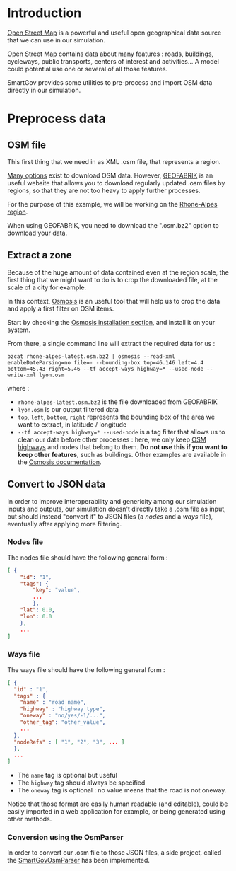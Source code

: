 # Introduction

[Open Street Map](https://wiki.openstreetmap.org/wiki/Main_Page) is a powerful
and useful open geographical data source that we can use in our simulation.

Open Street Map contains data about many features : roads, buildings, cycleways,
public transports, centers of interest and activities... A model could
potential use one or several of all those features.

SmartGov provides some utilities to pre-process and import OSM data directly in
our simulation.

# Preprocess data

## OSM file

This first thing that we need in as XML .osm file, that represents a region.

[Many options](https://wiki.openstreetmap.org/wiki/Downloading_data) exist to
download OSM data. However, [GEOFABRIK](http://download.geofabrik.de/) is an
useful website that allows you to download regularly updated .osm files by
regions, so that they are not too heavy to apply further processes.

For the purpose of this example, we will be working on the [Rhone-Alpes
region](http://download.geofabrik.de/europe/france/rhone-alpes.html).

When using GEOFABRIK, you need to download the ".osm.bz2" option to download
your data.

## Extract a zone

Because of the huge amount of data contained even at the region scale, the
first thing that we might want to do is to crop the downloaded file, at the
scale of a city for example.

In this context, [Osmosis](https://wiki.openstreetmap.org/wiki/Osmosis) is an
useful tool that will help us to crop the data and apply a first filter on OSM
items.

Start by checking the [Osmosis installation
section](https://wiki.openstreetmap.org/wiki/Osmosis/Installation), and install
it on your system.

From there, a single command line will extract the required data for us :

```
bzcat rhone-alpes-latest.osm.bz2 | osmosis --read-xml enableDateParsing=no file=- --bounding-box top=46.146 left=4.4 bottom=45.43 right=5.46 --tf accept-ways highway=* --used-node --write-xml lyon.osm
```
where :
- `rhone-alpes-latest.osm.bz2` is the file downloaded from GEOFABRIK
- `lyon.osm` is our output filtered data
- `top`, `left`, `bottom`, `right` represents the bounding box of the area we
	want to extract, in latitude / longitude
-  `--tf accept-ways highway=* --used-node` is a tag filter that allows us to
	clean our data before other processes : here, we only keep [OSM
	highways](https://wiki.openstreetmap.org/wiki/Highways) and nodes that
	belong to them. **Do not use this if you want to keep other features**, such
	as buildings. Other examples are available in the [Osmosis
	documentation](https://wiki.openstreetmap.org/wiki/Osmosis#Usage).

## Convert to JSON data

In order to improve interoperability and genericity among our simulation inputs
and outputs, our simulation doesn't directly take a .osm file as input, but
should instead "convert it" to JSON files (a *nodes* and a *ways* file), eventually after applying more
filtering.

### Nodes file 

The nodes file should have the following general form :
```json
[ {
	"id": "1",
	"tags": {
		"key": "value",
		...
		},
	"lat": 0.0,
	"lon": 0.0
	},
	...
]
```

### Ways file 

The ways file should have the following general form :
```json
[ {
  "id" : "1",
  "tags" : {
    "name" : "road name",
    "highway" : "highway type",
    "oneway" : "no/yes/-1/...",
	"other_tag": "other_value",
	...
  },
  "nodeRefs" : [ "1", "2", "3", ... ]
  },
  ...
]
```
- The `name` tag is optional but useful
- The `highway` tag should always be specified
- The `oneway` tag is optional : no value means that the road is not oneway.


Notice that those format are easily human readable (and editable), could be
easily imported in a web application for example, or being generated using
other methods.

### Conversion using the OsmParser

In order to convert our .osm file to those JSON files, a side project, called
the [SmartGovOsmParser](https://github.com/smartgov-liris/SmartGovOsmParser)
has been implemented.

